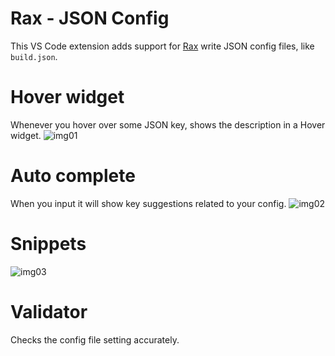 # Rax - JSON Config

This VS Code extension adds support for [Rax](https://rax.js.org/) write JSON config files, like `build.json`.

# Hover widget

Whenever you hover over some JSON key, shows the description in a Hover widget.
![img01](https://img.alicdn.com/tfs/TB1e1wYvEY1gK0jSZFCXXcwqXXa-1140-592.gif)

# Auto complete

When you input it will show key suggestions related to your config.
![img02](https://img.alicdn.com/tfs/TB188ZZvrj1gK0jSZFuXXcrHpXa-1132-774.gif)

# Snippets

![img03](https://img.alicdn.com/tfs/TB1a6IZvuH2gK0jSZJnXXaT1FXa-1136-1334.gif)

# Validator

Checks the config file setting accurately.


